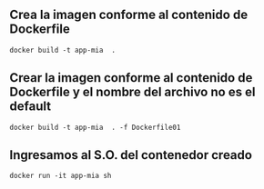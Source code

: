 ## Crea la imagen conforme al contenido de Dockerfile
```
docker build -t app-mia  .
```
## Crear la imagen conforme al contenido de Dockerfile  y el nombre del archivo no es el default
```
docker build -t app-mia  . -f Dockerfile01
```

## Ingresamos al S.O. del contenedor creado
```
docker run -it app-mia sh
```
